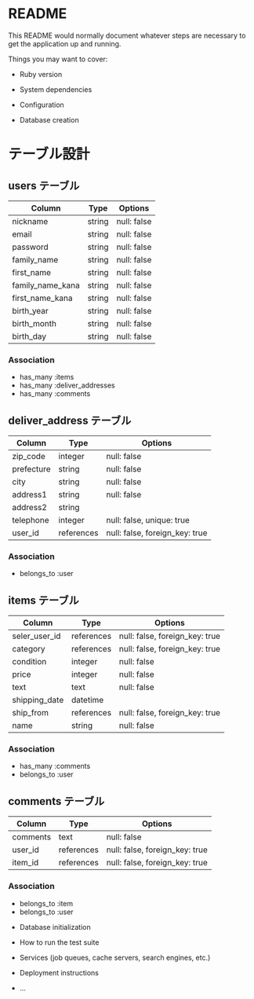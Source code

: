 # README

This README would normally document whatever steps are necessary to get the
application up and running.

Things you may want to cover:

* Ruby version

* System dependencies

* Configuration

* Database creation
# テーブル設計

## users テーブル

| Column          | Type   | Options     |
| --------------- | ------ | ----------- |
| nickname        | string | null: false |
| email           | string | null: false |
| password        | string | null: false |
| family_name     | string | null: false |
| first_name      | string | null: false |
| family_name_kana| string | null: false |
| first_name_kana | string | null: false |
| birth_year      | string | null: false |
| birth_month     | string | null: false |
| birth_day       | string | null: false |
### Association

- has_many :items
- has_many :deliver_addresses
- has_many :comments

## deliver_address テーブル

| Column         | Type       | Options                        |
| -------------- | ---------- | ------------------------------ |
| zip_code       | integer    | null: false                    |
| prefecture     | string     | null: false                    |
| city           | string     | null: false                    |
| address1       | string     | null: false                    |
| address2       | string     |                                |
| telephone      | integer    | null: false, unique: true      |
| user_id        | references | null: false, foreign_key: true |
### Association

- belongs_to :user

## items テーブル

| Column        | Type       | Options                        |
| ------------- | ---------- | ------------------------------ |
| seler_user_id | references | null: false, foreign_key: true |
| category      | references | null: false, foreign_key: true |
| condition     | integer    | null: false                    |
| price         | integer    | null: false                    |
| text          | text       | null: false                    |
| shipping_date | datetime   |                                |
| ship_from     | references | null: false, foreign_key: true |
| name          | string     | null: false                    |
### Association

- has_many   :comments
- belongs_to :user

## comments テーブル

| Column    | Type       | Options                        |
| --------- | ---------- | ------------------------------ |
| comments  | text       | null: false                    |
| user_id   | references | null: false, foreign_key: true |
| item_id   | references | null: false, foreign_key: true |

### Association

- belongs_to :item
- belongs_to :user

* Database initialization

* How to run the test suite

* Services (job queues, cache servers, search engines, etc.)

* Deployment instructions

* ...
